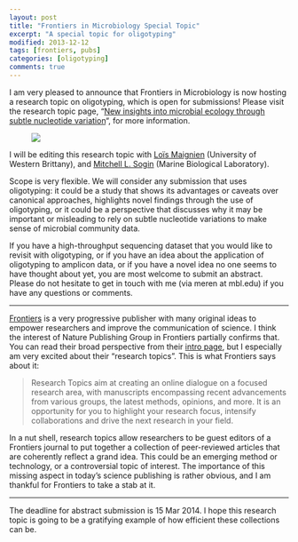 ```yaml
---
layout: post
title: "Frontiers in Microbiology Special Topic"
excerpt: "A special topic for oligotyping"
modified: 2013-12-12
tags: [frontiers, pubs]
categories: [oligotyping]
comments: true
---
```


I am very pleased to announce that Frontiers in Microbiology is now hosting a research topic on oligotyping, which is open for submissions! Please visit the research topic page, “[New insights into microbial ecology through subtle nucleotide variation](http://www.frontiersin.org/systems_microbiology/researchtopics/new_insights_into_microbial_ec/2427)“, for more information.

<figure>
	<a href="http://www.frontiersin.org/systems_microbiology/researchtopics/new_insights_into_microbial_ec/2427"><img src="{{ site.url }}/images/oligotyping/frontiers-oligotyping.png"></a>
</figure>

I will be editing this research topic with [Loïs Maignien](http://www.mendeley.com/profiles/lois-maignien/) (University of Western Brittany), and [Mitchell L. Sogin](http://www.mbl.edu/jbpc/faculty/mitchell-sogin/) (Marine Biological Laboratory).

Scope is very flexible. We will consider any submission that uses oligotyping: it could be a study that shows its advantages or caveats over canonical approaches, highlights novel findings through the use of oligotyping, or it could be a perspective that discusses why it may be important or misleading to rely on subtle nucleotide variations to make sense of microbial community data.

If you have a high-throughput sequencing dataset that you would like to revisit with oligotyping, or if you have an idea about the application of oligotyping to amplicon data, or if you have a novel idea no one seems to have thought about yet, you are most welcome to submit an abstract. Please do not hesitate to get in touch with me (via meren at mbl.edu) if you have any questions or comments.

---

[Frontiers](http://frontiersin.org/) is a very progressive publisher with many original ideas to empower researchers and improve the communication of science. I think the interest of Nature Publishing Group in Frontiers partially confirms that. You can read their broad perspective from their [intro page](http://www.frontiersin.org/about), but I especially am very excited about their “research topics”. This is what Frontiers says about it:

>Research Topics aim at creating an online dialogue on a focused research area, with manuscripts encompassing recent advancements from various groups, the latest methods, opinions, and more. It is an opportunity for you to highlight your research focus, intensify collaborations and drive the next research in your field.

In a nut shell, research topics allow researchers to be guest editors of a Frontiers journal to put together a collection of peer-reviewed articles that are coherently reflect a grand idea. This could be an emerging method or technology, or a controversial topic of interest. The importance of this missing aspect in today’s science publishing is rather obvious, and I am thankful for Frontiers to take a stab at it.

---

The deadline for abstract submission is 15 Mar 2014. I hope this research topic is going to be a gratifying example of how efficient these collections can be.
